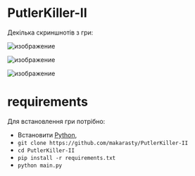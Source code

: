 # PutlerKiller-II
Декілька скриншнотів з гри:

![изображение](https://github.com/makarasty/PutlerKiller-II/assets/71918286/dec573b5-c666-4833-a11a-54d5a9f5262b)

![изображение](https://github.com/makarasty/PutlerKiller-II/assets/71918286/2232319e-d2bd-49fd-87c2-77c8561e8950)

![изображение](https://github.com/makarasty/PutlerKiller-II/assets/71918286/e73e2d32-98fe-4d83-8863-dc9c36aab00a)

# requirements
Для встановлення гри потрібно:
- Встановити [Python](https://www.python.org/downloads/),
- `git clone https://github.com/makarasty/PutlerKiller-II`
- `cd PutlerKiller-II`
- `pip install -r requirements.txt`
- `python main.py`
